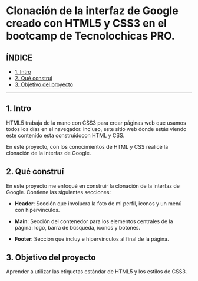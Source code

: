 # Clonación de la interfaz de Google creado con HTML5 y CSS3 en el bootcamp de  Tecnolochicas PRO.

## ÍNDICE

* [1. Intro](#)
* [2. Qué construí](#)
* [3. Objetivo del proyecto](#)

****

## 1. Intro
HTML5 trabaja de la mano con CSS3 para crear páginas web que usamos todos los días en el navegador. Incluso, este sitio web donde estás viendo este contenido esta construidocon HTML y CSS. 

En este proyecto, con los conocimientos de HTML y CSS realicé la clonación de la interfaz de Google.

## 2. Qué construí
En este proyecto me enfoqué en construir la clonación de la interfaz de Google.
Contiene las siguientes secciones:

* **Header**: Sección que involucra la foto de mi perfil, iconos y un menú con hipervinculos.

* **Main**: Sección del contenedor para los elementos centrales de la página: logo, barra de búsqueda, iconos y botones.

* **Footer**: Sección que incluy  e hipervinculos al final de la página.

## 3. Objetivo del proyecto
Aprender a utilizar las etiquetas estándar de HTML5 y los estilos de CSS3.
